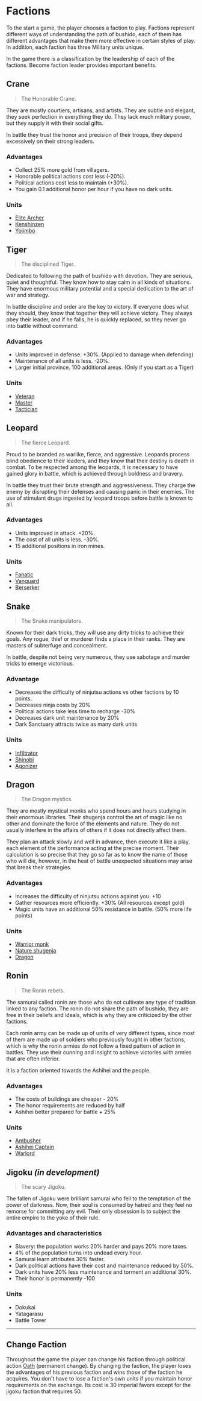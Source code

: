# Factions

To the start a game, the player chooses a faction to play. Factions represent different ways of understanding the path of bushido, each of them has different advantages that make them more effective in certain styles of play. In addition, each faction has three Military units unique.

In the game there is a classification by the leadership of each of the factions. Become faction leader provides important benefits.

## Crane
> The Honorable Crane.

They are mostly courtiers, artisans, and artists. They are subtle and elegant, they seek perfection in everything they do. They lack much military power, but they supply it with their social gifts.

In battle they trust the honor and precision of their troops, they depend excessively on their strong leaders.


### Advantages

- Collect 25% more gold from villagers.
- Honorable political actions cost less (-20%).
- Political actions cost less to maintain (+30%).
- You gain 0.1 additional honor per hour if you have no dark units.

### Units

- [Elite Archer](military-units/special/crane/elite-archer.mdx)
- [Kenshinzen](military-units/special/crane/kenshinzen.mdx)
- [Yojimbo](military-units/special/crane/yojimbo.mdx)

## Tiger
> The disciplined Tiger.

Dedicated to following the path of bushido with devotion. They are serious, quiet and thoughtful. They know how to stay calm in all kinds of situations. They have enormous military potential and a special dedication to the art of war and strategy.

In battle discipline and order are the key to victory. If everyone does what they should, they know that together they will achieve victory. They always obey their leader, and if he falls, he is quickly replaced, so they never go into battle without command.


### Advantages

- Units improved in defense. +30%. (Applied to damage when defending)
- Maintenance of all units is less. -20%.
- Larger initial province. 100 additional areas. (Only if you start as a Tiger)

### Units

- [Veteran](military-units/special/tiger/veteran.mdx)
- [Master](military-units/special/tiger/master.mdx)
- [Tactician](military-units/special/tiger/tactician.mdx)

## Leopard
> The fierce Leopard.

Proud to be branded as warlike, fierce, and aggressive. Leopards process blind obedience to their leaders, and they know that their destiny is death in combat. To be respected among the leopards, it is necessary to have gained glory in battle, which is achieved through boldness and bravery.

In battle they trust their brute strength and aggressiveness. They charge the enemy by disrupting their defenses and causing panic in their enemies. The use of stimulant drugs ingested by leopard troops before battle is known to all.

### Advantages

- Units improved in attack. +20%.
- The cost of all units is less. -30%.
- 15 additional positions in iron mines.

### Units

- [Fanatic](military-units/special/leopard/fanatic.mdx)
- [Vanguard](military-units/special/leopard/vanguard.mdx)
- [Berserker](military-units/special/leopard/berserker.mdx)

## Snake
> The Snake manipulators.

Known for their dark tricks, they will use any dirty tricks to achieve their goals. Any rogue, thief or murderer finds a place in their ranks. They are masters of subterfuge and concealment.

In battle, despite not being very numerous, they use sabotage and murder tricks to emerge victorious.

### Advantage

- Decreases the difficulty of ninjutsu actions vs other factions by 10 points.
- Decreases ninja costs by 20%
- Political actions take less time to recharge -30%
- Decreases dark unit maintenance by 20%
- Dark Sanctuary attracts twice as many dark units

### Units

- [Infiltrator](military-units/special/snake/infiltrator.mdx)
- [Shinobi](military-units/special/snake/shinobi.mdx)
- [Agonizer](military-units/special/snake/agonizer.mdx)

## Dragon
> The Dragon mystics.

They are mostly mystical monks who spend hours and hours studying in their enormous libraries. Their shugenja control the art of magic like no other and dominate the force of the elements and nature. They do not usually interfere in the affairs of others if it does not directly affect them.

They plan an attack slowly and well in advance, then execute it like a play, each element of the performance acting at the precise moment. Their calculation is so precise that they go so far as to know the name of those who will die, however, in the heat of battle unexpected situations may arise that break their strategies.

### Advantages

- Increases the difficulty of ninjutsu actions against you. +10
- Gather resources more efficiently. +30% (All resources except gold)
- Magic units have an additional 50% resistance in battle. (50% more life points)

### Units

- [Warrior monk](military-units/special/dragon/warrior-monk.mdx)
- [Nature shugenja](military-units/special/dragon/nature-shugenja.mdx)
- [Dragon](military-units/special/dragon/dragon.mdx)

## Ronin
> The Ronin rebels.

The samurai called ronin are those who do not cultivate any type of tradition linked to any faction. The ronin do not share the path of bushido, they are free in their beliefs and ideals, which is why they are criticized by the other factions.

Each ronin army can be made up of units of very different types, since most of them are made up of soldiers who previously fought in other factions, which is why the ronin armies do not follow a fixed pattern of action in battles. They use their cunning and insight to achieve victories with armies that are often inferior.

It is a faction oriented towards the Ashihei and the people.

### Advantages

- The costs of buildings are cheaper - 20%
- The honor requirements are reduced by half
- Ashihei better prepared for battle + 25%

### Units

- [Ambusher](military-units/special/ronin/ambusher.mdx)
- [Ashihei Captain](military-units/special/ronin/ashihei-captain.mdx)
- [Warlord](military-units/special/ronin/warlord.mdx)

## Jigoku *(in development)*
> The scary Jigoku.

The fallen of Jigoku were brilliant samurai who fell to the temptation of the power of darkness. Now, their soul is consumed by hatred and they feel no remorse for committing any evil. Their only obsession is to subject the entire empire to the yoke of their rule.

### Advantages and characteristics

- Slavery: the population works 20% harder and pays 20% more taxes.
- 4% of the population turns into undead every hour.
- Samurai learn attributes 30% faster.
- Dark political actions have their cost and maintenance reduced by 50%.
- Dark units have 20% less maintenance and torment an additional 30%.
- Their honor is permanently -100

### Units

- Dokukai
- Yatagarasu
- Battle Tower

---

## Change Faction
Throughout the game the player can change his faction through political action [Oath](/docs/game-concepts/politics/special-politics.mdx) (permanent change). By changing the faction, the player loses the advantages of his previous faction and wins those of the faction he acquires. You don't have to lose a faction's own units if you maintain honor requirements on the exchange. Its cost is 30 imperial favors except for the jigoku faction that requires 50.